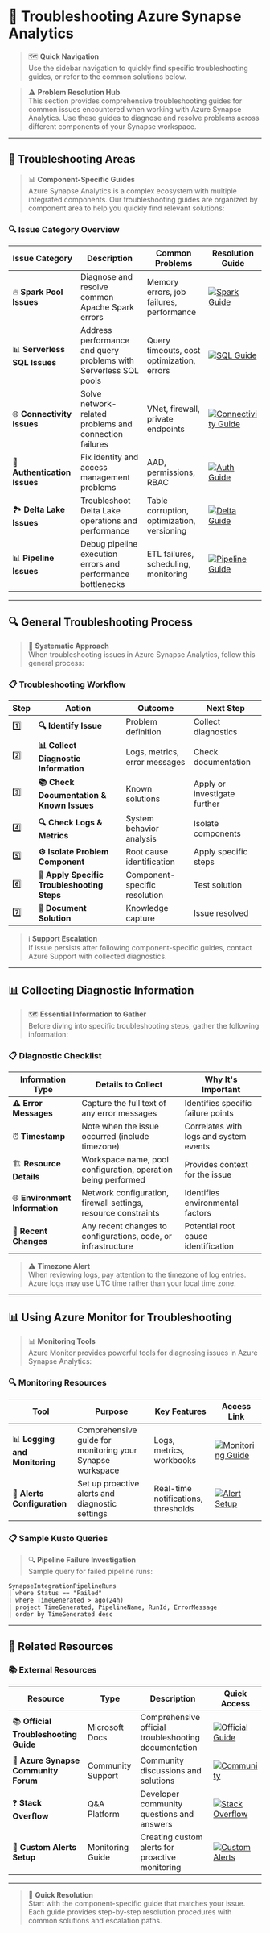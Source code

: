 # 🔧 Troubleshooting Azure Synapse Analytics

> 🗺️ **Quick Navigation**  
> Use the sidebar navigation to quickly find specific troubleshooting guides, or refer to the common solutions below.

> ⚠️ **Problem Resolution Hub**  
> This section provides comprehensive troubleshooting guides for common issues encountered when working with Azure Synapse Analytics. Use these guides to diagnose and resolve problems across different components of your Synapse workspace.

---

## 🎯 Troubleshooting Areas

> 📊 **Component-Specific Guides**  
> Azure Synapse Analytics is a complex ecosystem with multiple integrated components. Our troubleshooting guides are organized by component area to help you quickly find relevant solutions:

### 🔍 Issue Category Overview

| Issue Category | Description | Common Problems | Resolution Guide |
|----------------|-------------|-----------------|------------------|
| 🔥 **Spark Pool Issues** | Diagnose and resolve common Apache Spark errors | Memory errors, job failures, performance | [![Spark Guide](https://img.shields.io/badge/🔥-Spark_Troubleshooting-orange)](spark-troubleshooting.md) |
| 📊 **Serverless SQL Issues** | Address performance and query problems with Serverless SQL pools | Query timeouts, cost optimization, errors | [![SQL Guide](https://img.shields.io/badge/📊-SQL_Troubleshooting-blue)](serverless-sql-troubleshooting.md) |
| 🌐 **Connectivity Issues** | Solve network-related problems and connection failures | VNet, firewall, private endpoints | [![Connectivity Guide](https://img.shields.io/badge/🌐-Connectivity_Guide-green)](connectivity-troubleshooting.md) |
| 🔐 **Authentication Issues** | Fix identity and access management problems | AAD, permissions, RBAC | [![Auth Guide](https://img.shields.io/badge/🔐-Auth_Guide-red)](authentication-troubleshooting.md) |
| 🏞️ **Delta Lake Issues** | Troubleshoot Delta Lake operations and performance | Table corruption, optimization, versioning | [![Delta Guide](https://img.shields.io/badge/🏞️-Delta_Guide-purple)](delta-lake-troubleshooting.md) |
| 📊 **Pipeline Issues** | Debug pipeline execution errors and performance bottlenecks | ETL failures, scheduling, monitoring | [![Pipeline Guide](https://img.shields.io/badge/📊-Pipeline_Guide-yellow)](pipeline-troubleshooting.md) |

---

## 🔍 General Troubleshooting Process

> 🎠 **Systematic Approach**  
> When troubleshooting issues in Azure Synapse Analytics, follow this general process:

### 📋 Troubleshooting Workflow

| Step | Action | Outcome | Next Step |
|------|--------|---------|----------|
| 1️⃣ | **🔍 Identify Issue** | Problem definition | Collect diagnostics |
| 2️⃣ | **📊 Collect Diagnostic Information** | Logs, metrics, error messages | Check documentation |
| 3️⃣ | **📚 Check Documentation & Known Issues** | Known solutions | Apply or investigate further |
| 4️⃣ | **🔍 Check Logs & Metrics** | System behavior analysis | Isolate components |
| 5️⃣ | **⚙️ Isolate Problem Component** | Root cause identification | Apply specific steps |
| 6️⃣ | **🔧 Apply Specific Troubleshooting Steps** | Component-specific resolution | Test solution |
| 7️⃣ | **📝 Document Solution** | Knowledge capture | Issue resolved |

> ℹ️ **Support Escalation**  
> If issue persists after following component-specific guides, contact Azure Support with collected diagnostics.

---

## 📊 Collecting Diagnostic Information

> 🗺️ **Essential Information to Gather**  
> Before diving into specific troubleshooting steps, gather the following information:

### 📋 Diagnostic Checklist

| Information Type | Details to Collect | Why It's Important |
|------------------|-------------------|--------------------|
| ⚠️ **Error Messages** | Capture the full text of any error messages | Identifies specific failure points |
| ⏰ **Timestamp** | Note when the issue occurred (include timezone) | Correlates with logs and system events |
| 🏗️ **Resource Details** | Workspace name, pool configuration, operation being performed | Provides context for the issue |
| 🌐 **Environment Information** | Network configuration, firewall settings, resource constraints | Identifies environmental factors |
| 🔄 **Recent Changes** | Any recent changes to configurations, code, or infrastructure | Potential root cause identification |

> ⚠️ **Timezone Alert**  
> When reviewing logs, pay attention to the timezone of log entries. Azure logs may use UTC time rather than your local time zone.

---

## 📊 Using Azure Monitor for Troubleshooting

> 📊 **Monitoring Tools**  
> Azure Monitor provides powerful tools for diagnosing issues in Azure Synapse Analytics:

### 🔍 Monitoring Resources

| Tool | Purpose | Key Features | Access Link |
|------|---------|--------------|-------------|
| 📊 **Logging and Monitoring** | Comprehensive guide for monitoring your Synapse workspace | Logs, metrics, workbooks | [![Monitoring Guide](https://img.shields.io/badge/📊-Monitoring_Guide-blue)](../monitoring/logging-monitoring-guide.md) |
| 🔔 **Alerts Configuration** | Set up proactive alerts and diagnostic settings | Real-time notifications, thresholds | [![Alert Setup](https://img.shields.io/badge/🔔-Alert_Setup-orange)](../monitoring/logging-monitoring-guide.md#setting-up-diagnostic-settings) |

### 📋 Sample Kusto Queries

> 🔍 **Pipeline Failure Investigation**  
> Sample query for failed pipeline runs:

```kusto
SynapseIntegrationPipelineRuns
| where Status == "Failed"
| where TimeGenerated > ago(24h)
| project TimeGenerated, PipelineName, RunId, ErrorMessage
| order by TimeGenerated desc
```

---

## 🔗 Related Resources

### 📚 External Resources

| Resource | Type | Description | Quick Access |
|----------|------|-------------|--------------|
| 📚 **Official Troubleshooting Guide** | Microsoft Docs | Comprehensive official troubleshooting documentation | [![Official Guide](https://img.shields.io/badge/Microsoft-Docs-blue)](https://docs.microsoft.com/en-us/azure/synapse-analytics/troubleshoot/troubleshoot-synapse-analytics) |
| 💬 **Azure Synapse Community Forum** | Community Support | Community discussions and solutions | [![Community](https://img.shields.io/badge/Tech-Community-green)](https://techcommunity.microsoft.com/t5/azure-synapse-analytics/bd-p/AzureSynapseAnalytics) |
| ❓ **Stack Overflow** | Q&A Platform | Developer community questions and answers | [![Stack Overflow](https://img.shields.io/badge/Stack-Overflow-orange)](https://stackoverflow.com/questions/tagged/azure-synapse) |
| 🔔 **Custom Alerts Setup** | Monitoring Guide | Creating custom alerts for proactive monitoring | [![Custom Alerts](https://img.shields.io/badge/Custom-Alerts-red)](../monitoring/logging-monitoring-guide.md#creating-custom-alerts) |

---

> 🚀 **Quick Resolution**  
> Start with the component-specific guide that matches your issue. Each guide provides step-by-step resolution procedures with common solutions and escalation paths.
